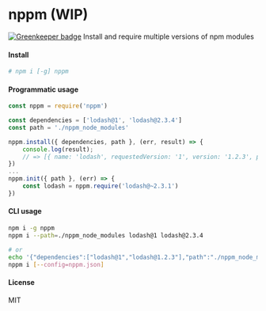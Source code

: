 nppm (WIP)
====

[![Greenkeeper badge](https://badges.greenkeeper.io/matteofigus/nppm.svg)](https://greenkeeper.io/)
Install and require multiple versions of npm modules

#### Install
```sh
# npm i [-g] nppm
```

#### Programmatic usage

```js
const nppm = require('nppm')

const dependencies = ['lodash@1', 'lodash@2.3.4']
const path = './nppm_node_modules'

nppm.install({ dependencies, path }, (err, result) => {
	console.log(result);
	// => [{ name: 'lodash', requestedVersion: '1', version: '1.2.3', path: '...'}, ...]
})
...
nppm.init({ path }, (err) => {
	const lodash = nppm.require('lodash@~2.3.1')
})
```

#### CLI usage

```sh
npm i -g nppm
nppm i --path=./nppm_node_modules lodash@1 lodash@2.3.4

# or
echo '{"dependencies":["lodash@1","lodash@1.2.3"],"path":"./nppm_node_modules"}' >> nppm.json
nppm i [--config=nppm.json]
```

#### License
MIT